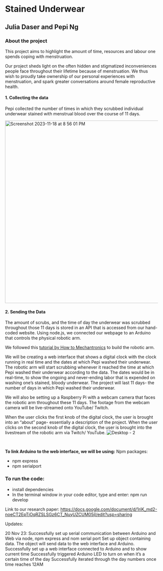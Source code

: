 # Stained Underwear
## Julia Daser and Pepi Ng

### About the project

This project aims to highlight the amount of time, resources and labour one spends coping with menstruation.

Our project sheds light on the often hidden and stigmatized inconveniences people face throughout their lifetime because of menstruation. We thus wish to proudly take ownership of our personal experiences with menstruation, and spark greater conversations around female reproductive health.

#### 1. Collecting the data
Pepi collected the number of times in which they scrubbed individual underwear stained with menstrual blood over the course of 11 days.

<img width="600px" alt="Screenshot 2023-11-18 at 8 56 01 PM" src="https://github.com/juliadaser/StainedUnderwear/assets/73170145/22bc6cb8-ad5f-41a4-b6df-617c0bb21348">

#### 2. Sending the Data
The amount of scrubs, and the time of day the underwear was scrubbed throughout those 11 days is stored in an API that is accessed from our hand-coded website. Using node.js, we connected our webpage to an Arduino that controls the physical robotic arm.

We followed this [tutorial by How to Mechantronics](https://howtomechatronics.com/tutorials/arduino/diy-arduino-robot-arm-with-smartphone-control/) to build the robotic arm.

We will be creating a web interface that shows a digital clock with the clock running in real time and the dates at which Pepi washed their underwear. The robotic arm will start scrubbing whenever it reached the time at which Pepi washed their underwear according to the data. The dates would be in real-time, to show the ongoing and never-ending labor that is expended on washing one’s stained, bloody underwear. The project will last 11 days- the number of days in which Pepi washed their underwear.

We will also be setting up a Raspberry Pi with a webcam camera that faces the robotic arm throughout these 11 days. The footage from the webcam camera will be live-streamed onto YouTube/ Twitch.

When the user clicks the first knob of the digital clock, the user is brought into an “about” page- essentially a description of the project. When the user clicks on the second knob of the digital clock, the user is brought into the livestream of the robotic arm via Twitch/ YouTube.
![Desktop - 2](https://github.com/juliadaser/StainedUnderwear/assets/73170145/455a9e08-8748-4822-b436-4d2e94ff7604)

<br>

**To link Arduino to the web interface, we will be using:**
Npm packages:

- npm express
- npm serialport

### To run the code:
- install dependencies
- In the terminal window in your code editor, type and enter: npm run develop


Link to our research paper: https://docs.google.com/document/d/1riK_md2-noeCT2EpTjOqRZSLSGz6CT_NuyUZCUM05jI/edit?usp=sharing

Updates:

20 Nov 23:
Successfully set up serial communication between Arduino and Web via node, npm express and nom serial port
Set up object containing data. The object will send data to the web interface and Arduino.
Successfully set up a web interface connected to Arduino and to show current time
Successfully triggered Arduino LED to turn on when it’s a certain time of the day
Successfully iterated through the day numbers once time reaches 12AM
